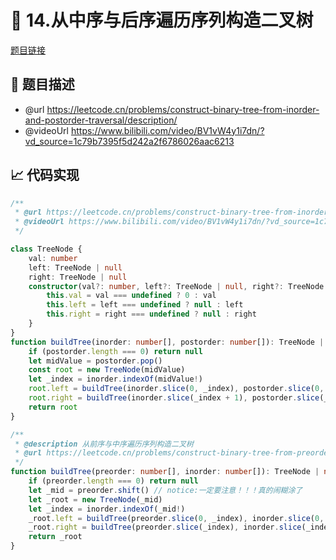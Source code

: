 # 🎯 14.从中序与后序遍历序列构造二叉树

[题目链接](https://leetcode.cn/problems/construct-binary-tree-from-inorder-and-postorder-traversal/description/)

## 📌 题目描述
* @url https://leetcode.cn/problems/construct-binary-tree-from-inorder-and-postorder-traversal/description/
 * @videoUrl https://www.bilibili.com/video/BV1vW4y1i7dn/?vd_source=1c79b7395f5d242a2f6786026aac6213

## 📈 代码实现
```typescript
/**
 * @url https://leetcode.cn/problems/construct-binary-tree-from-inorder-and-postorder-traversal/description/
 * @videoUrl https://www.bilibili.com/video/BV1vW4y1i7dn/?vd_source=1c79b7395f5d242a2f6786026aac6213
 */

class TreeNode {
    val: number
    left: TreeNode | null
    right: TreeNode | null
    constructor(val?: number, left?: TreeNode | null, right?: TreeNode | null) {
        this.val = val === undefined ? 0 : val
        this.left = left === undefined ? null : left
        this.right = right === undefined ? null : right
    }
}
function buildTree(inorder: number[], postorder: number[]): TreeNode | null {
    if (postorder.length === 0) return null
    let midValue = postorder.pop()
    const root = new TreeNode(midValue)
    let _index = inorder.indexOf(midValue!)
    root.left = buildTree(inorder.slice(0, _index), postorder.slice(0, _index)) // notice：注意中间节点需要去掉
    root.right = buildTree(inorder.slice(_index + 1), postorder.slice(_index))
    return root
}

/**
 * @description 从前序与中序遍历序列构造二叉树
 * @url https://leetcode.cn/problems/construct-binary-tree-from-preorder-and-inorder-traversal/description/
 */
function buildTree(preorder: number[], inorder: number[]): TreeNode | null {
    if (preorder.length === 0) return null
    let _mid = preorder.shift() // notice:一定要注意！！！真的闹糊涂了
    let _root = new TreeNode(_mid)
    let _index = inorder.indexOf(_mid!)
    _root.left = buildTree(preorder.slice(0, _index), inorder.slice(0, _index))
    _root.right = buildTree(preorder.slice(_index), inorder.slice(_index + 1))
    return _root
}

```
